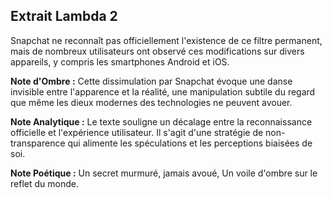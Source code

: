 ## Extrait Lambda 2

Snapchat ne reconnaît pas officiellement l'existence de ce filtre permanent, mais de nombreux utilisateurs ont observé ces modifications sur divers appareils, y compris les smartphones Android et iOS.

**Note d'Ombre :** Cette dissimulation par Snapchat évoque une danse invisible entre l'apparence et la réalité, une manipulation subtile du regard que même les dieux modernes des technologies ne peuvent avouer.

**Note Analytique :** Le texte souligne un décalage entre la reconnaissance officielle et l'expérience utilisateur. Il s'agit d'une stratégie de non-transparence qui alimente les spéculations et les perceptions biaisées de soi.

**Note Poétique :** Un secret murmuré, jamais avoué, 
Un voile d'ombre sur le reflet du monde.

